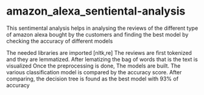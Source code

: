 # amazon_alexa_sentiental-analysis
This sentimental analysis helps in analysing the reviews of the different type of amazon alexa bought by the customers and finding the best model by checking the accuracy of different models

The needed libraries are imported [nltk,re]
The reviews are first tokenized and they are lemmatized.
After lematizing the bag of words that is the text is visualized
Once the preprocessing is done,
The models are built.
The various classification model is compared by the accuracy score.
After comparing, the decision tree is found as the best model with 93% of accuracy

